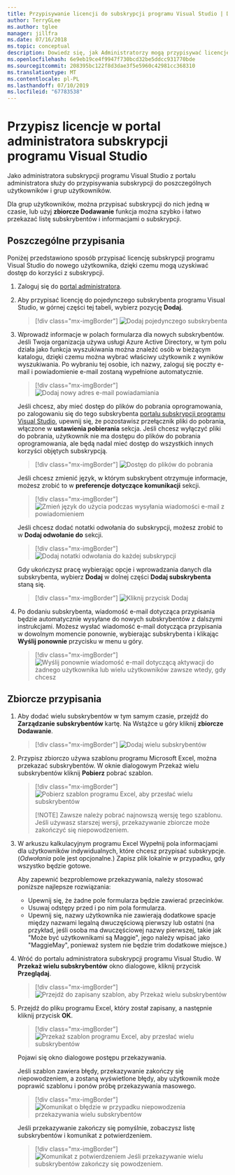 ```yaml
---
title: Przypisywanie licencji do subskrypcji programu Visual Studio | Dokumentacja firmy Microsoft
author: TerryGLee
ms.author: tglee
manager: jillfra
ms.date: 07/16/2018
ms.topic: conceptual
description: Dowiedz się, jak Administratorzy mogą przypisywać licencje do subskrybentów
ms.openlocfilehash: 6e9eb19ce4f9947f730bcd32be5ddcc931770bde
ms.sourcegitcommit: 208395bc122f8d3dae3f5e5960c42981cc368310
ms.translationtype: MT
ms.contentlocale: pl-PL
ms.lasthandoff: 07/10/2019
ms.locfileid: "67783538"
---
```

# <a name="assign-licenses-in-the-visual-studio-subscriptions-administrator-portal"></a>Przypisz licencje w portal administratora subskrypcji programu Visual Studio

Jako administratora subskrypcji programu Visual Studio z portalu administratora służy do przypisywania subskrypcji do poszczególnych użytkowników i grup użytkowników.

Dla grup użytkowników, można przypisać subskrypcji do nich jedną w czasie, lub użyj **zbiorcze Dodawanie** funkcja można szybko i łatwo przekazać listę subskrybentów i informacjami o subskrypcji.

## <a name="individual-assignments"></a>Poszczególne przypisania

Poniżej przedstawiono sposób przypisać licencję subskrypcji programu Visual Studio do nowego użytkownika, dzięki czemu mogą uzyskiwać dostęp do korzyści z subskrypcji.

1. Zaloguj się do [portal administratora](https://manage.visualstudio.com).

2. Aby przypisać licencję do pojedynczego subskrybenta programu Visual Studio, w górnej części tej tabeli, wybierz pozycję **Dodaj**.
   > [!div class="mx-imgBorder"]
   > ![Dodaj pojedynczego subskrybenta](media/add-single-subscriber.png)

3. Wprowadź informacje w polach formularza dla nowych subskrybentów. Jeśli Twoja organizacja używa usługi Azure Active Directory, w tym polu działa jako funkcja wyszukiwania można znaleźć osób w bieżącym katalogu, dzięki czemu można wybrać właściwy użytkownik z wyników wyszukiwania. Po wybraniu tej osobie, ich nazwy, zaloguj się poczty e-mail i powiadomienie e-mail zostaną wypełnione automatycznie.
   > [!div class="mx-imgBorder"]
   > ![Dodaj nowy adres e-mail powiadamiania](media/add-new-subscriber-notification-email.png)

    Jeśli chcesz, aby mieć dostęp do plików do pobrania oprogramowania, po zalogowaniu się do tego subskrybenta [portalu subskrypcji programu Visual Studio](https://my.visualstudio.com?wt.mc_id=o~msft~docs), upewnij się, że pozostawisz przełącznik pliki do pobrania, włączone w **ustawienia pobierania** sekcja. Jeśli chcesz wyłączyć pliki do pobrania, użytkownik nie ma dostępu do plików do pobrania oprogramowania, ale będą nadal mieć dostęp do wszystkich innych korzyści objętych subskrypcją.
   > [!div class="mx-imgBorder"]
   > ![Dostęp do plików do pobrania](media/access-to-downloads.png)

    Jeśli chcesz zmienić język, w którym subskrybent otrzymuje informacje, możesz zrobić to w **preferencje dotyczące komunikacji** sekcji.
   > [!div class="mx-imgBorder"]
   > ![Zmień język do użycia podczas wysyłania wiadomości e-mail z powiadomieniem](media/change-subscriber-communication-preference.png)

    Jeśli chcesz dodać notatki odwołania do subskrypcji, możesz zrobić to w **Dodaj odwołanie do** sekcji.
   > [!div class="mx-imgBorder"]
   > ![Dodaj notatki odwołania do każdej subskrypcji](media/add-subscriber-reference-notes.png)

    Gdy ukończysz pracę wybierając opcje i wprowadzania danych dla subskrybenta, wybierz **Dodaj** w dolnej części **Dodaj subskrybenta** staną się.
   > [!div class="mx-imgBorder"]
   > ![Kliknij przycisk Dodaj](media/add-button.png)

4. Po dodaniu subskrybenta, wiadomość e-mail dotycząca przypisania będzie automatycznie wysyłane do nowych subskrybentów z dalszymi instrukcjami. Możesz wysłać wiadomość e-mail dotycząca przypisania w dowolnym momencie ponownie, wybierając subskrybenta i klikając **Wyślij ponownie** przycisku w menu u góry.
   > [!div class="mx-imgBorder"]
   > ![Wyślij ponownie wiadomość e-mail dotyczącą aktywacji do żadnego użytkownika lub wielu użytkowników zawsze wtedy, gdy chcesz](media/resend-subscriber-activation-emails.png)

## <a name="bulk-assignments"></a>Zbiorcze przypisania

1. Aby dodać wielu subskrybentów w tym samym czasie, przejdź do **Zarządzanie subskrybentów** kartę. Na Wstążce u góry kliknij **zbiorcze Dodawanie**.
   > [!div class="mx-imgBorder"]
   > ![Dodaj wielu subskrybentów](media/add-multiple-subscribers.png)

2. Przypisz zbiorczo używa szablonu programu Microsoft Excel, można przekazać subskrybentów. W oknie dialogowym Przekaż wielu subskrybentów kliknij **Pobierz** pobrać szablon.
   > [!div class="mx-imgBorder"]
   > ![Pobierz szablon programu Excel, aby przesłać wielu subskrybentów](media/download-template-upload-subscribers.png)
   >
   > [!NOTE]
   > Zawsze należy pobrać najnowszą wersję tego szablonu. Jeśli używasz starszej wersji, przekazywanie zbiorcze może zakończyć się niepowodzeniem.

3. W arkuszu kalkulacyjnym programu Excel Wypełnij pola informacjami dla użytkowników indywidualnych, które chcesz przypisać subskrypcje. (*Odwołania* pole jest opcjonalne.) Zapisz plik lokalnie w przypadku, gdy wszystko będzie gotowe.

   Aby zapewnić bezproblemowe przekazywania, należy stosować poniższe najlepsze rozwiązania:

    - Upewnij się, że żadne pole formularza będzie zawierać przecinków.
    - Usuwaj odstępy przed i po nim pola formularza.
    - Upewnij się, nazwy użytkownika nie zawierają dodatkowe spacje między nazwami legalną dwuczęściową pierwszy lub ostatni (na przykład, jeśli osoba ma dwuczęściowej nazwy pierwszej, takie jak "Może być użytkownikami są Maggie", jego należy wpisać jako "MaggieMay", ponieważ system nie będzie trim dodatkowe miejsce.)

4. Wróć do portalu administratora subskrypcji programu Visual Studio. W **Przekaż wielu subskrybentów** okno dialogowe, kliknij przycisk **Przeglądaj**.
   > [!div class="mx-imgBorder"]
   > ![Przejdź do zapisany szablon, aby Przekaż wielu subskrybentów](media/bulk-add-browse-saved-template.png)

5. Przejdź do pliku programu Excel, który został zapisany, a następnie kliknij przycisk **OK**.
   > [!div class="mx-imgBorder"]
   > ![Przekaż szablon programu Excel, aby przesłać wielu subskrybentów](media/bulk-upload-subscribers.png)

    Pojawi się okno dialogowe postępu przekazywania.

    Jeśli szablon zawiera błędy, przekazywanie zakończy się niepowodzeniem, a zostaną wyświetlone błędy, aby użytkownik może poprawić szablonu i ponów próbę przekazywania masowego.
   > [!div class="mx-imgBorder"]
   > ![Komunikat o błędzie w przypadku niepowodzenia przekazywania wielu subskrybentów](media/bulk-add-template-failed.png)

    Jeśli przekazywanie zakończy się pomyślnie, zobaczysz listę subskrybentów i komunikat z potwierdzeniem.
   > [!div class="mx-imgBorder"]
   > ![Komunikat z potwierdzeniem Jeśli przekazywanie wielu subskrybentów zakończy się powodzeniem.](media/bulk-add-template-success.png)

